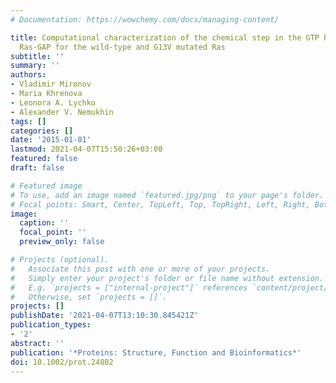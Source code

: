```yaml
---
# Documentation: https://wowchemy.com/docs/managing-content/

title: Computational characterization of the chemical step in the GTP hydrolysis by
  Ras-GAP for the wild-type and G13V mutated Ras
subtitle: ''
summary: ''
authors:
- Vladimir Mironov
- Maria Khrenova
- Leonora A. Lychko
- Alexander V. Nemukhin
tags: []
categories: []
date: '2015-01-01'
lastmod: 2021-04-07T15:50:26+03:00
featured: false
draft: false

# Featured image
# To use, add an image named `featured.jpg/png` to your page's folder.
# Focal points: Smart, Center, TopLeft, Top, TopRight, Left, Right, BottomLeft, Bottom, BottomRight.
image:
  caption: ''
  focal_point: ''
  preview_only: false

# Projects (optional).
#   Associate this post with one or more of your projects.
#   Simply enter your project's folder or file name without extension.
#   E.g. `projects = ["internal-project"]` references `content/project/deep-learning/index.md`.
#   Otherwise, set `projects = []`.
projects: []
publishDate: '2021-04-07T13:10:30.845421Z'
publication_types:
- '2'
abstract: ''
publication: '*Proteins: Structure, Function and Bioinformatics*'
doi: 10.1002/prot.24802
---
```

